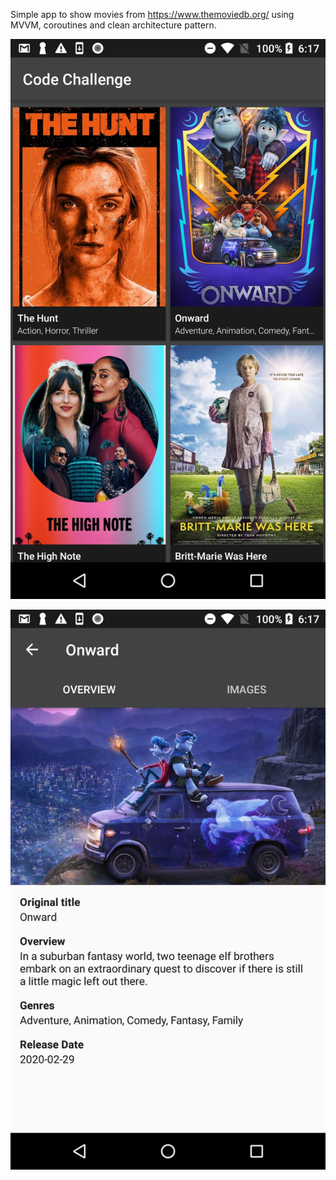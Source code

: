 
Simple app to show movies from https://www.themoviedb.org/ using MVVM, coroutines and clean architecture pattern.

![alt text](https://github.com/felipevaladares/tmdb-movies-android-kotlin/blob/master/device-2020-06-15-191912.png?raw=true)


![alt text](https://github.com/felipevaladares/tmdb-movies-android-kotlin/blob/master/device-2020-06-15-191941.png?raw=true)
